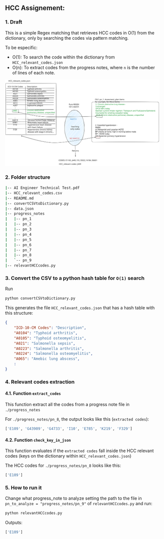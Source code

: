 ## HCC Assignement:

### 1. Draft
This is a simple Regex matching that retrieves HCC codes in O(1) from the dictionary, only by searching the codes via pattern matching.

To be especific:
- O(1): To search the code within the dictionary from `HCC_relevant_codes.json`
- O(n): To extract codes from the progress notes, where `n` is the number of lines of each note.

<img src="./draft.svg" />

### 2. Folder structure
```sh
|-- AI Engineer Technical Test.pdf
|-- HCC_relevant_codes.csv
|-- README.md
|-- convertCSVtoDictionary.py
|-- data.json
|-- progress_notes
|   |-- pn_1
|   |-- pn_2
|   |-- pn_3
|   |-- pn_4
|   |-- pn_5
|   |-- pn_6
|   |-- pn_7
|   |-- pn_8
|   `-- pn_9
|-- relevantHCCcodes.py
```

### 3. Convert the CSV to a python hash table for `O(1)` search

Run
```sh
python convertCSVtoDictionary.py
```

This generates the file `HCC_relevant_codes.json` that has a hash table with this structure:
```json
{
    "ICD-10-CM Codes": "Description",
    "A0104": "Typhoid arthritis",
    "A0105": "Typhoid osteomyelitis",
    "A021": "Salmonella sepsis",
    "A0223": "Salmonella arthritis",
    "A0224": "Salmonella osteomyelitis",
    "A065": "Amebic lung abscess",
    :
}
```

### 4. Relevant codes extraction
#### 4.1. Function `extract_codes`
This function extract all the codes from a progress note file in `./progress_notes`

For `./progress_notes/pn_8`, the output looks like this (`extracted codes`):
```sh
['E109', 'G43909', 'G4733', 'I10', 'E785', 'K219', 'F329']
```
#### 4.2. Function `check_key_in_json`
This function evaluates if the `extracted codes` fall inside the HCC relevant codes (keys on the dictionary within `HCC_relevant_codes.json`)

The HCC codes for `./progress_notes/pn_8` looks like this:
```sh
['E109']
```

### 5. How to run it
Change what progress_note to analyze setting the path to the file in `pn_to_analyze = "progress_notes/pn_9"` of `relevantHCCcodes.py` and run:

```sh
python relevantHCCcodes.py
```
Outputs: 
```sh
['E109']
```